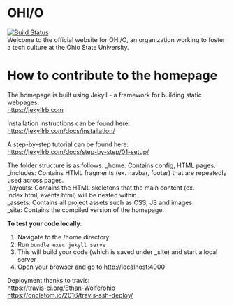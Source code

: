 # OHI/O
[![Build Status](https://travis-ci.org/Ethan-Wolfe/ohio.svg?branch=master)](https://travis-ci.org/Ethan-Wolfe/ohio)  
Welcome to the official website for OHI/O, an organization working to foster a tech culture at the Ohio State University.

# How to contribute to the homepage
The homepage is built using Jekyll - a framework for building static webpages.  
https://jekyllrb.com

Installation instructions can be found here:  
https://jekyllrb.com/docs/installation/

A step-by-step tutorial can be found here:  
https://jekyllrb.com/docs/step-by-step/01-setup/

The folder structure is as follows:
\_home: Contains config, HTML pages.  
\_includes: Contains HTML fragments (ex. navbar, footer) that are repeatedly used across pages.  
\_layouts: Contains the HTML skeletons that the main content (ex. index.html, events.html) will be nested within.  
\_assets: Contains all project assets such as CSS, JS and images.  
\_site: Contains the compiled version of the homepage.

**To test your code locally**:  
1. Navigate to the /home directory  
2. Run `bundle exec jekyll serve`  
3. This will build your code (which is saved under \_site) and start a local server  
4. Open your browser and go to http://localhost:4000  

Deployment thanks to travis:  
https://travis-ci.org/Ethan-Wolfe/ohio  
https://oncletom.io/2016/travis-ssh-deploy/
